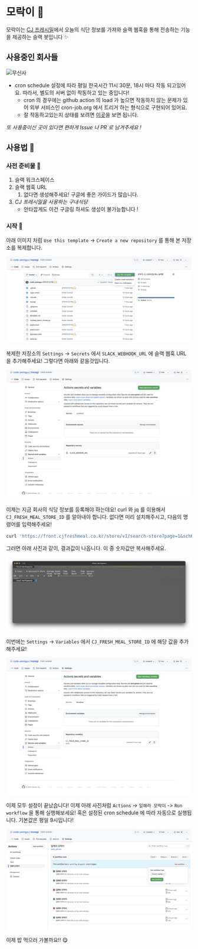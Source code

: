 # 모락이 🍚

모락이는 [CJ 프레시밀](https://front.cjfreshmeal.co.kr/)에서 오늘의 식단 정보를 가져와 슬랙 웹훅을 통해 전송하는 기능을 제공하는 슬랙 봇입니다 ✨

## 사용중인 회사들

![무신사](https://image.msscdn.net/mfile_s01/fb/share_musinsa.png)

- cron schedule 설정에 따라 평일 한국시간 11시 30분, 18시 마다 작동 되고있어요. 따라서, 별도의 서버 없이 작동하고 있는 중입니다!
  - cron 의 경우에는 github action 의 load 가 높으면 작동하지 않는 문제가 있어 외부 서비스인 cron-job.org 에서 트리거 하는 형식으로 구현되어 있어요.
  - 잘 작동하고있는지 상태를 보려면 [이곳](https://54qwszd1.status.cron-job.org/)을 보면 됩니다.

_또 사용중이신 곳이 있다면 편하게 Issue 나 PR 로 남겨주세요 !_

## 사용법 📖

### 사전 준비물 🔨

1. 슬랙 워크스페이스
1. 슬랙 웹훅 URL
    1. 없다면 생성해주세요! 구글에 좋은 가이드가 많습니다.
1. *CJ 프레시밀을 사용하는 구내식당*
    - 안타깝게도 이건 구글링 하셔도 생성이 불가능합니다 !

### 시작 🚀

아래 이미지 처럼 `Use this template` -> `Create a new repository` 를 통해 본 저장소를 복제합니다.

![clone](https://raw.githubusercontent.com/code-yeongyu/moragi/master/images/clone.png)

복제한 저장소의 `Settings` -> `Secrets` 에서 `SLACK_WEBHOOK_URL` 에 슬랙 웹훅 URL 을 추가해주세요! 그렇다면 아래와 같을것입니다.

![secrets](https://raw.githubusercontent.com/code-yeongyu/moragi/master/images/actions-secrets.png)

이제는 지금 회사의 식당 정보를 등록해야 하는데요! curl 와 jq 를 이용해서 `CJ_FRESH_MEAL_STORE_ID` 를 알아내야 합니다. 없다면 미리 설치해주시고, 다음의 명령어를 입력해주세요!

```sh
curl 'https://front.cjfreshmeal.co.kr/store/v1/search-store?page=1&schKey=<회사명>isList=false' | jq '.data.storeList[0].idx'
```

그러면 아래 사진과 같이, 결과값이 나옵니다. 이 중 숫자값만 복사해주세요.

![store_id](https://raw.githubusercontent.com/code-yeongyu/moragi/master/images/store-id.png)

이번에는 `Settings` -> `Variables` 에서 `CJ_FRESH_MEAL_STORE_ID` 에 해당 값을 추가해주세요!

![variables](https://raw.githubusercontent.com/code-yeongyu/moragi/master/images/actions-variables.png)

이제 모두 설정이 끝났습니다! 이제 아래 사진처럼 `Actions` -> `일해라 모락이` -> `Run workflow` 을 통해 실행해보세요! 혹은 설정된 cron schedule 에 따라 자동으로 실행됩니다. 기본값은 평일 9시입니다!

![work-moragi](https://raw.githubusercontent.com/code-yeongyu/moragi/master/images/work-moragi.png)

이제 밥 먹으러 가볼까요!! 😋
